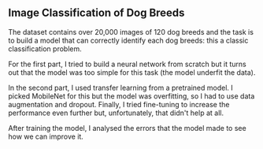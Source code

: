 ## Image Classification of Dog Breeds

The dataset contains over 20,000 images of 120 dog breeds and the task is to build a model that can correctly identify each dog breeds: this a classic classification problem.

For the first part, I tried to build a neural network from scratch but it turns out that the model was too simple for this task (the model underfit the data).

In the second part, I used transfer learning from a pretrained model. I picked MobileNet for this but the model was overfitting, so I had to use data augmentation and dropout. Finally, I tried fine-tuning to increase the performance even further but, unfortunately, that didn't help at all.

After training the model, I analysed the errors that the model made to see how we can improve it.